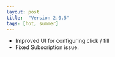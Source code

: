 ```yaml
---
layout: post
title:  "Version 2.0.5"
tags: [hot, summer]
---
```

* Improved UI for configuring click / fill
* Fixed Subscription issue.